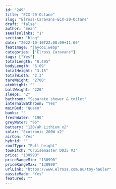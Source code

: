 ```yaml
---
id: "249"
title: "ECX-20 Octane"
slug: "Elross-Caravans-ECX-20-Octane"
draft: "false"
author: "Sean"
seealsolinks: "1"
section: "blog"
date: "2022-10-10T22:00:09+11:00"
featImage: "jayco1.webp"
categories: ["Elross Caravans"]
tags: ["Yes"]
totalLength: "8.495"
bodyLength: "6.09"
totalHeight: "3.15"
totalWidth: "2.3"
tareWeight: "2700"
atmWeight: ""
ballWeight: "220"
sleeps: "2"
bathroom: "Separate shower & toilet"
internalBathroom: "Yes"
mainBed: "Queen"
bunks: ""
freshWater: "190"
greyWater: "95"
battery: "120/ah Lithium x2"
solar: "Exotronic 200W x2"
airCon: "Yes"
hybrid: ""
roofType: "Full height"
towHitch: "Cruisemaster DO35 V3"
price: "130990"
priceRangeMin: "130990"
priceRangeMax: "130990"
urlLink: "https://www.elross.com.au/toy-hauler"
aussieMade: "Yes"
featured: ""
---
```

